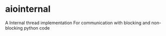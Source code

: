 # aiointernal
A Internal thread implementation For communication with blocking and non-blocking python code
